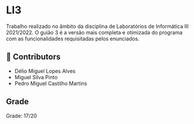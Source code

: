 # LI3
Trabalho realizado no âmbito da disciplina de Laboratórios de Informática III 2021/2022. O guião 3 é a versão mais completa e otimizada do programa com as funcionalidades requisitadas pelos enunciados.

## 🤝 Contributors
- Délio Miguel Lopes Alves
- Miguel Silva Pinto
- Pedro Miguel Castilho Martins

## Grade  
Grade: 17/20
